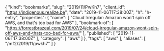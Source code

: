 {
  "kind": "bookmarks",
  "slug": "2019/11/PwKh7",
  "client_id": "https://indigenous.realize.be",
  "date": "2019-11-06T17:38:00Z",
  "h": "h-entry",
  "properties": {
    "name": [
      "Cloud Irregular: Amazon won't spin off AWS, and that's too bad for AWS"
    ],
    "bookmark-of": [
      "https://forrestbrazeal.com/2019/07/24/cloud-irregular-amazon-wont-spin-off-aws-and-thats-too-bad-for-aws/"
    ],
    "published": [
      "2019-11-06T17:38:00Z"
    ],
    "category": [
      "aws"
    ]
  },
  "tags": [
    "aws"
  ],
  "aliases": [
    "/mf2/2019/11/pwkh7"
  ]
}
